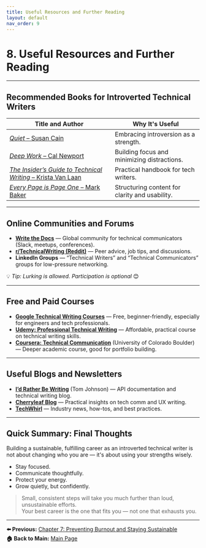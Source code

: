 ```yaml
---
title: Useful Resources and Further Reading
layout: default
nav_order: 9
---
```


# 8. Useful Resources and Further Reading

---

## Recommended Books for Introverted Technical Writers

| Title and Author                               | Why It's Useful                                      |
|------------------------------------------------|------------------------------------------------------|
| [*Quiet* – Susan Cain](https://www.amazon.com/Quiet-Power-Introverts-World-Talking/dp/0307352153)                           | Embracing introversion as a strength.               |
| [*Deep Work* – Cal Newport](https://calnewport.com/)                      | Building focus and minimizing distractions.         |
| [*The Insider’s Guide to Technical Writing* – Krista Van Laan](https://www.amazon.com/Insiders-Guide-Technical-Writing/dp/1937434036) | Practical handbook for tech writers.       |
| [*Every Page is Page One* – Mark Baker](https://everypageispageone.com/)          | Structuring content for clarity and usability.      |

---

## Online Communities and Forums

- [**Write the Docs**](https://www.writethedocs.org/) — Global community for technical communicators (Slack, meetups, conferences).  
- [**r/TechnicalWriting (Reddit)**](https://www.reddit.com/r/technicalwriting/) — Peer advice, job tips, and discussions.  
- **LinkedIn Groups** — “Technical Writers” and “Technical Communicators” groups for low-pressure networking.  

💡 *Tip: Lurking is allowed. Participation is optional* 😊

---

## Free and Paid Courses

- [**Google Technical Writing Courses**](https://developers.google.com/tech-writing) — Free, beginner-friendly, especially for engineers and tech professionals.  
- [**Udemy: Professional Technical Writing**](https://www.udemy.com/course/technical-writing-and-editing/?srsltid=AfmBOopP0RlNigAr9k5uJSutiBNp-ygb1V2-Ji6oEqwAI--R88qxmz5c) — Affordable, practical course on technical writing skills.  
- [**Coursera: Technical Communication**](https://www.coursera.org/specializations/technical-communication) (University of Colorado Boulder) — Deeper academic course, good for portfolio building.

---

## Useful Blogs and Newsletters

- [**I’d Rather Be Writing**](https://idratherbewriting.com/) (Tom Johnson) — API documentation and technical writing blog.  
- [**Cherryleaf Blog**](https://www.cherryleaf.com/blog/) — Practical insights on tech comm and UX writing.  
- [**TechWhirl**](https://techwhirl.com/) — Industry news, how-tos, and best practices.

---

## Quick Summary: Final Thoughts

Building a sustainable, fulfilling career as an introverted technical writer is not about changing who you are — it's about using your strengths wisely.

- Stay focused.  
- Communicate thoughtfully.  
- Protect your energy.  
- Grow quietly, but confidently.  

> Small, consistent steps will take you much further than loud, unsustainable efforts.  
> Your best career is the one that fits you — not one that exhausts you.

---

**⬅️ Previous:** [Chapter 7: Preventing Burnout and Staying Sustainable](chapter-7-burnout)  
**🏠 Back to Main:** [Main Page](../index)